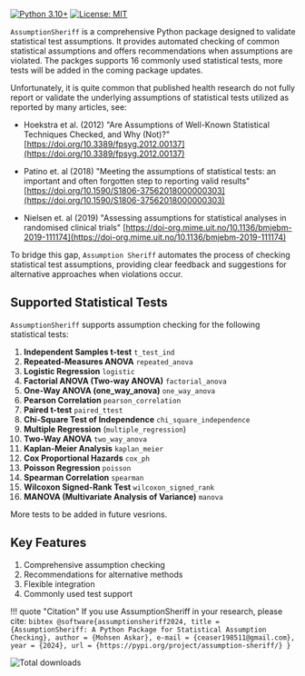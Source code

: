 [![Python 3.10+](https://img.shields.io/badge/python-3.10+-blue.svg)](https://www.python.org/downloads/)
[![License: MIT](https://img.shields.io/badge/License-MIT-yellow.svg)](https://opensource.org/licenses/MIT)

`AssumptionSheriff` is a comprehensive Python package designed to validate statistical test assumptions. It provides automated checking of common statistical assumptions and offers recommendations when assumptions are violated. The packges supports 16 commonly used statistical tests, more tests will be added in the coming package updates.

Unfortunately, it is quite common that published health research do not fully report or validate the underlying assumptions of statistical tests utilized as reported by many articles, see: 

- Hoekstra et al. (2012) "Are Assumptions of Well-Known Statistical Techniques Checked, and Why (Not)?" [https://doi.org/10.3389/fpsyg.2012.00137](https://doi.org/10.3389/fpsyg.2012.00137)

- Patino et. al (2018) "Meeting the assumptions of statistical tests: an important and often forgotten step to reporting valid results"
[https://doi.org/10.1590/S1806-37562018000000303](https://doi.org/10.1590/S1806-37562018000000303)

- Nielsen et. al (2019) "Assessing assumptions for statistical analyses in randomised clinical trials"
[https://doi-org.mime.uit.no/10.1136/bmjebm-2019-111174](https://doi-org.mime.uit.no/10.1136/bmjebm-2019-111174)

To bridge this gap, `Assumption Sheriff`  automates the process of checking statistical test assumptions, providing clear feedback and suggestions for alternative approaches when violations occur.

## Supported Statistical Tests

`AssumptionSheriff` supports assumption checking for the following statistical tests:

1. **Independent Samples t-test** `t_test_ind`
2. **Repeated-Measures ANOVA** `repeated_anova`
3. **Logistic Regression** `logistic`
4. **Factorial ANOVA (Two-way ANOVA)** `factorial_anova`
5. **One-Way ANOVA (one_way_anova)** `one_way_anova`
6. **Pearson Correlation** `pearson_correlation`
7. **Paired t-test** `paired_ttest`
8. **Chi-Square Test of Independence** `chi_square_independence`
9. **Multiple Regression** (`multiple_regression`)
10. **Two-Way ANOVA** `two_way_anova`
11. **Kaplan-Meier Analysis** `kaplan_meier`
12. **Cox Proportional Hazards** `cox_ph`
13. **Poisson Regression** `poisson`
14. **Spearman Correlation** `spearman`
15. **Wilcoxon Signed-Rank Test** `wilcoxon_signed_rank`
16. **MANOVA (Multivariate Analysis of Variance)** `manova`

More tests to be added in future vesrions.

## Key Features

1. Comprehensive assumption checking
2. Recommendations for alternative methods
3. Flexible integration
4. Commonly used test support


!!! quote "Citation"
    If you use AssumptionSheriff in your research, please cite:
    ```bibtex
    @software{assumptionsheriff2024,
        title = {AssumptionSheriff: A Python Package for Statistical Assumption Checking},
        author = {Mohsen Askar},
        e-mail = {ceaser198511@gmail.com},
        year = {2024},
        url = {https://pypi.org/project/assumption-sheriff/}
    }
    ```

<div>
    <img src="https://static.pepy.tech/badge/assumption-sheriff" alt="Total downloads"/>
</div>